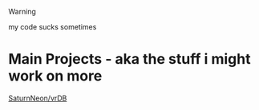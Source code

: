 > [!WARNING]
> my code sucks sometimes

# Main Projects - aka the stuff i might work on more
[SaturnNeon/vrDB](https://github.com/SaturnNeon/vrDB)

